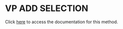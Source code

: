 <!---->
# VP ADD SELECTION

Click [here](https://developer.4d.com/docs/20/ViewPro/method-list#vp-add-selection) to access the documentation for this method.

